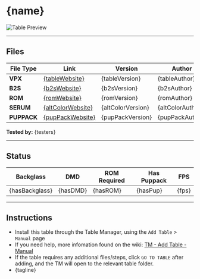 # {name}

![Table Preview](../../images/{previewImageName})

---

## Files
| File Type | Link | Version | Author | 
|-----------|--------|----------|--------------|
| **VPX** | [{tableWebsite}]({tableLink}) | {tableVersion} | {tableAuthor} |
| **B2S** | [{b2sWebsite}]({b2sLink}) | {b2sVersion} | {b2sAuthor} |
| **ROM** | [{romWebsite}]({romLink}) | {romVersion} | {romAuthor} |
| **SERUM** | [{altColorWebsite}]({altColorLink}) | {altColorVersion} | {altColorAuthor} |
| **PUPPACK** | [{pupPackWebsite}]({pupPackLink}) | {pupPackVersion} | {pupPackAuthor} |

**Tested by:** {testers}

---

## Status 

| Backglass | DMD | ROM Required | Has Puppack | FPS |
|-----------|-----|-----|-----|-----|
| {hasBackglass} | {hasDMD} | {hasROM} | {hasPup} | {fps} |

---

## Instructions

- Install this table through the Table Manager, using the `Add Table` > `Manual` page
- If you need help, more infomation found on the wiki: [TM - Add Table - Manual](https://github.com/LegendsUnchained/vpx-standalone-alp4k/wiki/%5B04%5D-%F0%9F%A7%A1-TM-%E2%80%90-Other-Features#add-table---manual)
- If the table requires any additional files/steps, click `GO TO TABLE` after adding, and the TM will open to the relevant table folder.
- {tagline}
